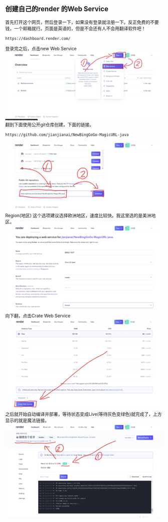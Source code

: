 ## 创建自己的render 的Web Service
首先打开这个网页，然后登录一下，如果没有登录就注册一下。反正免费的不要钱，一个邮箱就行。页面是英语的，但是不会还有人不会用翻译软件吧！
~~~
https://dashboard.render.com/
~~~
登录完之后，点击new Web Service
![](./img/14.png)
翻到下面使用公开git仓库创建，下面的链接。
~~~
https://github.com/jianjianai/NewBingGoGo-MagicURL-java
~~~
![](./img/15.png)
Region(地区) 这个选项建议选择欧洲地区，速度比较快。我这里选的是美洲地区。
![](./img/16.png)
向下翻，点击Crate Web Service
![](./img/17.png)
之后就开始自动编译并部署，等待状态变成Live(等待灰色变绿色)就完成了，上方显示的就是魔法链接。
![](./img/18.png)
